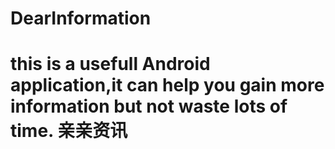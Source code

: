 # DearInformation
this is a usefull Android application,it can help you gain more information but not waste lots of time.
亲亲资讯
===
 
